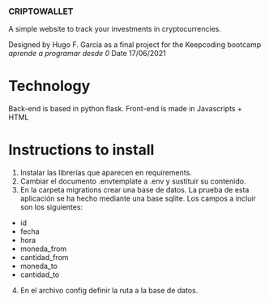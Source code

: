 ### CRIPTOWALLET

A simple website to track your investments in cryptocurrencies.

Designed by Hugo F. García as a final project for the Keepcoding bootcamp *aprende a programar desde 0*
Date 17/06/2021

# Technology
Back-end is based in python flask.
Front-end is made in Javascripts + HTML

# Instructions to install

1. Instalar las librerías que aparecen en requirements.
2. Cambiar el documento .envtemplate a .env y sustituir su contenido.
3. En la carpeta migrations crear una base de datos. La prueba de esta aplicación se ha hecho mediante una base sqlite. Los campos a incluir son los  siguientes:
- id
- fecha
- hora
- moneda_from
- cantidad_from
- moneda_to
- cantidad_to
4. En el archivo config definir la ruta a la base de datos.
